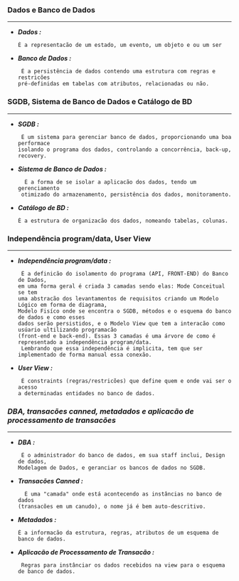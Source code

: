 ### **Dados e Banco de Dados**
 ___________________________________________________________________________________________
 - **_Dados :_**

       É a representacão de um estado, um evento, um objeto e ou um ser


 - **_Banco de Dados :_**

        É a persistência de dados contendo uma estrutura com regras e restricões
       pré-definidas em tabelas com atributos, relacionadas ou não.


### **SGDB, Sistema de Banco de Dados e Catálogo de BD**
 ___________________________________________________________________________________________
 - **_SGDB :_**

        É um sistema para gerenciar banco de dados, proporcionando uma boa performace
       isolando o programa dos dados, controlando a concorrência, back-up, recovery.

 
- **_Sistema de Banco de Dados :_**
 
        É a forma de se isolar a aplicacão dos dados, tendo um gerenciamento
       otimizado do armazenamento, persistência dos dados, monitoramento.  

 - **_Catálogo de BD :_**
 
       É a estrutura de organizacão dos dados, nomeando tabelas, colunas.

### **Independência program/data, User View**
___________________________________________________________________________________________
 - **_Independência program/data :_**

        É a definicão do isolamento do programa (API, FRONT-END) do Banco de Dados, 
       em uma forma geral é criada 3 camadas sendo elas: Mode Conceitual se tem 
       uma abstracão dos levantamentos de requisitos criando um Modelo Lógico em forma de diagrama,
       Modelo Fisíco onde se encontra o SGDB, métodos e o esquema do banco de dados e como esses 
       dados serão persistidos, e o Modelo View que tem a interacão como usúario ultilizando programacão
       (front-end e back-end). Essas 3 camadas é uma árvore de como é representado a independência program/data. 
        Lembrando que essa independência é implicita, tem que ser implementado de forma manual essa conexão. 

 - **_User View :_**

        É constraints (regras/restricões) que define quem e onde vai ser o acesso 
       a determinadas entidades no banco de dados.

 ### **_DBA, transacões canned, metadados e aplicacão de processamento de transacões_**
___________________________________________________________________________________________

 - **_DBA :_**

        É o administrador do banco de dados, em sua staff inclui, Design de dados, 
       Modelagem de Dados, e geranciar os bancos de dados no SGDB.


 - **_Transacões Canned :_**

         É uma "camada" onde está acontecendo as instâncias no banco de dados 
       (transacões em um canudo), o nome já é bem auto-descritivo.

 - **_Metadados :_**

       É a informacão da estrutura, regras, atributos de um esquema de banco de dados.    

 - **_Aplicacão de Processamento de Transacão :_** 
          
        
        Regras para instânciar os dados recebidos na view para o esquema de banco de dados.